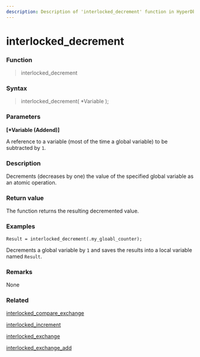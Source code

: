 ```yaml
---
description: Description of 'interlocked_decrement' function in HyperDbg Scripts
---
```


# interlocked_decrement

### Function

> interlocked_decrement

### Syntax

> interlocked_decrement( \*Variable );

### Parameters

**\[\*Variable (Addend)]**

A reference to a variable (most of the time a global variable) to be subtracted by `1`.

### Description

Decrements (decreases by one) the value of the specified global variable as an atomic operation.

### Return value

The function returns the resulting decremented value.

### Examples

`Result = interlocked_decrement(.my_gloabl_counter);`

Decrements a global variable by `1` and saves the results into a local variable named `Result`.

### Remarks

None

### Related

[interlocked_compare_exchange](https://docs.hyperdbg.org/commands/scripting-language/functions/interlocked/interlocked_compare_exchange)

[interlocked_increment](https://docs.hyperdbg.org/commands/scripting-language/functions/interlocked/interlocked_increment)

[interlocked_exchange](https://docs.hyperdbg.org/commands/scripting-language/functions/interlocked/interlocked_exchange)

[interlocked_exchange_add](https://docs.hyperdbg.org/commands/scripting-language/functions/interlocked/interlocked_exchange_add)
